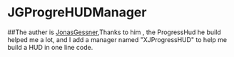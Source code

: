 # JGProgreHUDManager
##The auther is [JonasGessner](https://github.com/JonasGessner),Thanks to him , the ProgressHud he build helped me a lot, and I add a manager named "XJProgressHUD" to help me build a HUD in one line code.

